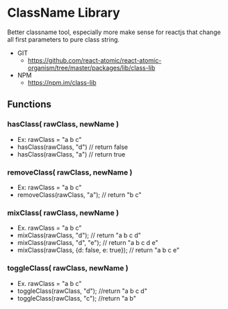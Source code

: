 ClassName Library
===============
Better classname tool, especially more make sense for reactjs that change all first parameters to pure class string.
   * GIT
      * https://github.com/react-atomic/react-atomic-organism/tree/master/packages/lib/class-lib
   * NPM
      * https://npm.im/class-lib

## Functions
### hasClass( rawClass, newName )
   * Ex: rawClass = "a b c"
   * hasClass(rawClass, "d") // return false
   * hasClass(rawClass, "a") // return true

### removeClass( rawClass, newName )
   * Ex: rawClass = "a b c"
   * removeClass(rawClass, "a"); // return "b c"

### mixClass( rawClass, newName )
   * Ex. rawClass = "a b c"
   * mixClass(rawClass, "d"); // return "a b c d"
   * mixClass(rawClass, "d", "e"); // return "a b c d e"
   * mixClass(rawClass, {d: false, e: true}); // return "a b c e"

### toggleClass( rawClass, newName )
   * Ex. rawClass = "a b c"
   * toggleClass(rawClass, "d"); //return "a b c d"
   * toggleClass(rawClass, "c"); //return "a b"
